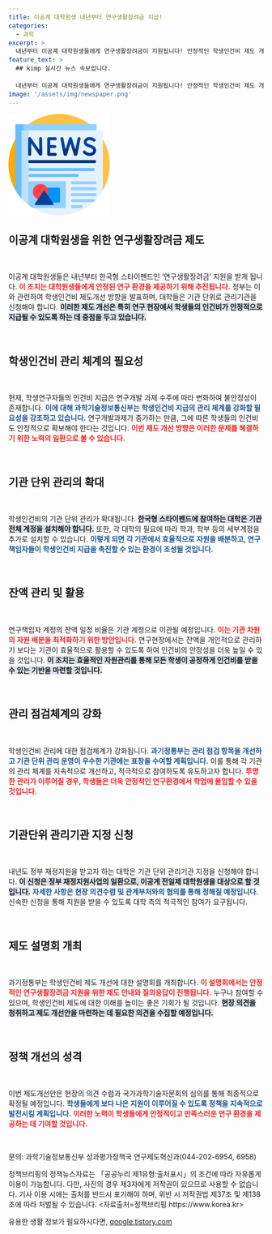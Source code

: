 ```yaml
---
title: 이공계 대학원생 내년부터 연구생활장려금 지급!
categories:
  - 과학
excerpt: >
  내년부터 이공계 대학원생들에게 연구생활장려금이 지원됩니다! 안정적인 학생인건비 제도 개선을 통해 연구 환경이 바뀌고, 대학들은 관리 기관 지정 신청이 필요합니다. 자세한 내용은 과기정통부에서 설명회를 진행합니다.
feature_text: >
  ## kimp 실시간 뉴스 속보입니다.

  내년부터 이공계 대학원생들에게 연구생활장려금이 지원됩니다! 안정적인 학생인건비 제도 개선을 통해 연구 환경이 바뀌고, 대학들은 관리 기관 지정 신청이 필요합니다. 자세한 내용은 과기정통부에서 설명회를 진행합니다.
image: '/assets/img/newspaper.png'
---
```


<p><img src="/assets/img/newspaper.png" alt="kimplant 속보" /></p>

<h2 data-ke-size="size26">이공계 대학원생을 위한 연구생활장려금 제도</h2>

<p data-ke-size="size16">&nbsp;</p>

<p>이공계 대학원생들은 내년부터 한국형 스타이펜드인 ‘연구생활장려금’ 지원을 받게 됩니다. <b><span style="color: #ee2323;">이 조치는 대학원생들에게 안정된 연구 환경을 제공하기 위해 추진됩니다.</span></b> 정부는 이와 관련하여 학생인건비 제도개선 방향을 발표하며, 대학들은 기관 단위로 관리기관을 신청해야 합니다. <b><span style="background-color: #21538527;">이러한 제도 개선은 특히 연구 현장에서 학생들의 인건비가 안정적으로 지급될 수 있도록 하는 데 중점을 두고 있습니다.</span></b> </p>

<p data-ke-size="size16">&nbsp;</p>

<h2 data-ke-size="size26">학생인건비 관리 체계의 필요성</h2>

<p data-ke-size="size16">&nbsp;</p>

<p>현재, 학생연구자들의 인건비 지급은 연구개발 과제 수주에 따라 변화하여 불안정성이 존재합니다. <b><span style="color: #1a5490;">이에 대해 과학기술정보통신부는 학생인건비 지급의 관리 체계를 강화할 필요성을 강조하고 있습니다.</span></b> 연구개발과제가 증가하는 만큼, 그에 따른 학생들의 인건비도 안정적으로 확보해야 한다는 것입니다. <b><span style="color: #ee2323;">이번 제도 개선 방향은 이러한 문제를 해결하기 위한 노력의 일환으로 볼 수 있습니다.</span></b></p>

<p data-ke-size="size16">&nbsp;</p>

<h2 data-ke-size="size26">기관 단위 관리의 확대</h2>

<p data-ke-size="size16">&nbsp;</p>

<p>학생인건비의 기관 단위 관리가 확대됩니다. <b><span style="background-color: #21538527;">한국형 스타이펜드에 참여하는 대학은 기관 전체 계정을 설치해야 합니다.</span></b> 또한, 각 대학의 필요에 따라 학과, 학부 등의 세부계정을 추가로 설치할 수 있습니다. <b><span style="color: #1a5490;">이렇게 되면 각 기관에서 효율적으로 자원을 배분하고, 연구책임자들이 학생인건비 지급을 촉진할 수 있는 환경이 조성될 것입니다.</span></b></p>

<p data-ke-size="size16">&nbsp;</p>

<h2 data-ke-size="size26">잔액 관리 및 활용</h2>

<p data-ke-size="size16">&nbsp;</p>

<p>연구책임자 계정의 잔액 일정 비율은 기관 계정으로 이관될 예정입니다. <b><span style="color: #ee2323;">이는 기관 차원의 자원 배분을 최적화하기 위한 방안입니다.</span></b> 연구현장에서는 잔액을 개인적으로 관리하기 보다는 기관이 효율적으로 활용할 수 있도록 하여 인건비의 안정성을 더욱 높일 수 있을 것입니다. <b><span style="background-color: #21538527;">이 조치는 효율적인 자원관리를 통해 모든 학생이 공정하게 인건비를 받을 수 있는 기반을 마련할 것입니다.</span></b></p>

<p data-ke-size="size16">&nbsp;</p>

<h2 data-ke-size="size26">관리 점검체계의 강화</h2>

<p data-ke-size="size16">&nbsp;</p>

<p>학생인건비 관리에 대한 점검체계가 강화됩니다. <b><span style="color: #1a5490;">과기정통부는 관리 점검 항목을 개선하고 기관 단위 관리 운영이 우수한 기관에는 표창을 수여할 계획입니다.</span></b> 이를 통해 각 기관의 관리 체계를 지속적으로 개선하고, 적극적으로 참여하도록 유도하고자 합니다. <b><span style="color: #ee2323;">투명한 관리가 이루어질 경우, 학생들은 더욱 안정적인 연구환경에서 학업에 몰입할 수 있을 것입니다.</span></b></p>

<p data-ke-size="size16">&nbsp;</p>

<h2 data-ke-size="size26">기관단위 관리기관 지정 신청</h2>

<p data-ke-size="size16">&nbsp;</p>

<p>내년도 정부 재정지원을 받고자 하는 대학은 기관 단위 관리기관 지정을 신청해야 합니다. <b><span style="background-color: #21538527;">이 신청은 정부 재정지원사업의 일환으로, 이공계 전일제 대학원생을 대상으로 할 것입니다.</span></b> <b><span style="color: #1a5490;">자세한 사항은 현장 의견수렴 및 관계부처와의 협의를 통해 정해질 예정입니다.</span></b> 신속한 신청을 통해 지원을 받을 수 있도록 대학 측의 적극적인 참여가 요구됩니다.</p>

<p data-ke-size="size16">&nbsp;</p>

<h2 data-ke-size="size26">제도 설명회 개최</h2>

<p data-ke-size="size16">&nbsp;</p>

<p>과기정통부는 학생인건비 제도 개선에 대한 설명회를 개최합니다. <b><span style="color: #ee2323;">이 설명회에서는 안정적인 연구생활장려금 지원을 위한 제도 안내와 질의응답이 진행됩니다.</span></b> 누구나 참여할 수 있으며, 학생인건비 제도에 대한 이해를 높이는 좋은 기회가 될 것입니다. <b><span style="background-color: #21538527;">현장 의견을 청취하고 제도 개선안을 마련하는 데 필요한 의견을 수집할 예정입니다.</span></b></p>

<p data-ke-size="size16">&nbsp;</p>

<h2 data-ke-size="size26">정책 개선의 성격</h2>

<p data-ke-size="size16">&nbsp;</p>

<p>이번 제도개선안은 현장의 의견 수렴과 국가과학기술자문회의 심의를 통해 최종적으로 확정될 예정입니다. <b><span style="color: #1a5490;">학생들에게 보다 나은 지원이 이루어질 수 있도록 정책을 지속적으로 발전시킬 계획입니다.</span></b> <b><span style="color: #ee2323;">이러한 노력이 학생들에게 안정적이고 만족스러운 연구 환경을 제공하는 데 기여할 것입니다.</span></b></p>

<p data-ke-size="size16">&nbsp;</p>

<p>문의: 과학기술정보통신부 성과평가정책국 연구제도혁신과(044-202-6954, 6958) </p>

<p>정책브리핑의 정책뉴스자료는 「공공누리 제1유형:출처표시」의 조건에 따라 자유롭게 이용이 가능합니다. 다만, 사진의 경우 제3자에게 저작권이 있으므로 사용할 수 없습니다. 기사 이용 시에는 출처를 반드시 표기해야 하며, 위반 시 저작권법 제37조 및 제138조에 따라 처벌될 수 있습니다. &lt;자료출처=정책브리핑 https://www.korea.kr></p>
유용한 생활 정보가 필요하시다면, <a href="https://qoogle.tistory.com" rel="dofollow">qoogle.tistory.com</a>


